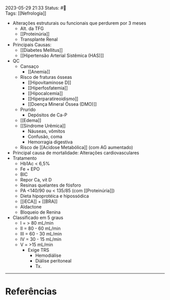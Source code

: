2023-05-29 21:33
Status: #🌱   
Tags: [[Nefrologia]]
<br/>
- Alterações estruturais ou funcionais que perdurem por 3 meses
	- Alt. da TFG
	- [[Proteinúria]]
	- Transplante Renal
- Principais Causas:
	- [[Diabetes Mellitus]]
	- [[Hipertensão Arterial Sistêmica (HAS)]]
- QC
	- Cansaço 
		- [[Anemia]]
	- Risco de fraturas ósseas
		- [[Hipovitaminose D]]
		- [[Hiperfosfatemia]]
		- [[Hipocalcemia]]
		- [[Hiperparatireoidismo]]
		- [[Doença Mineral Óssea (DMO)]]
	- Prurido
		- Depósitos de Ca-P
	- [[Edema]]
	- [[Síndrome Urêmica]]
		- Náuseas, vômitos
		- Confusão, coma
		- Hemorragia digestiva
	- Risco de [[Acidose Metabólica]] (com AG aumentado)
- Principal causa de mortalidade: Alterações cardiovasculares
- Tratamento
	- Hb1Ac < 6,5%
	- Fe + EPO
	- BIC
	- Repor Ca, vit D
	- Resinas quelantes de fósforo
	- PA <140/90 ou < 135/85 (com [[Proteinúria]])
	- Dieta hipoprotéica e hipossódica
	- [[iECA]] + [[BRA]]
	- Aldactone
	- Bloqueio de Renina
- Classificado em 5 graus
	- I = > 80 mL/min
	- II = 80 - 60 mL/min
	- III = 60 - 30 mL/min
	- IV = 30 - 15 mL/min
	- V = >15 mL/min
		- Exige TRS
			- Hemodiálise
			- Diálise peritoneal
			- Tx.
____
# Referências

